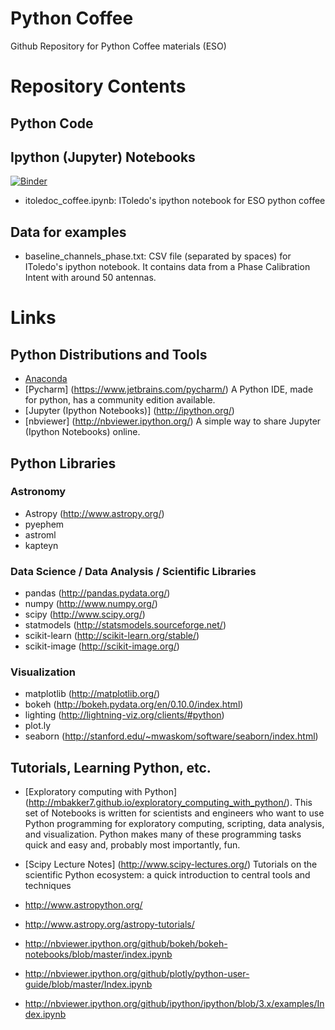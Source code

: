 Python Coffee
=============

Github Repository for Python Coffee materials (ESO)


Repository Contents
===================

Python Code
-----------


Ipython (Jupyter) Notebooks
---------------------------

[![Binder](http://mybinder.org/badge.svg)](http://mybinder.org/repo/itoledoc/python_coffee)

* itoledoc_coffee.ipynb: IToledo's ipython notebook for ESO python coffee

Data for examples
-----------------

* baseline_channels_phase.txt: CSV file (separated by spaces) for IToledo's
  ipython notebook. It contains data from a Phase Calibration Intent with
  around 50 antennas.

Links
=====

Python Distributions and Tools
------------------------------

* [Anaconda](https://www.continuum.io/downloads "Download Anaconda")
* [Pycharm] (https://www.jetbrains.com/pycharm/) A Python IDE, made for python,
  has a community edition available.
* [Jupyter (Ipython Notebooks)] (http://ipython.org/)
* [nbviewer] (http://nbviewer.ipython.org/) A simple way to share Jupyter 
  (Ipython Notebooks) online.

Python Libraries
----------------

### Astronomy

* Astropy (http://www.astropy.org/)
* pyephem 
* astroml
* kapteyn

### Data Science / Data Analysis / Scientific Libraries

* pandas (http://pandas.pydata.org/)
* numpy (http://www.numpy.org/)
* scipy (http://www.scipy.org/)
* statmodels (http://statsmodels.sourceforge.net/)
* scikit-learn (http://scikit-learn.org/stable/)
* scikit-image (http://scikit-image.org/)

### Visualization

* matplotlib (http://matplotlib.org/)
* bokeh (http://bokeh.pydata.org/en/0.10.0/index.html)
* lighting (http://lightning-viz.org/clients/#python)
* plot.ly
* seaborn (http://stanford.edu/~mwaskom/software/seaborn/index.html)

Tutorials, Learning Python, etc.
--------------------------------

* [Exploratory computing with Python] 
  (http://mbakker7.github.io/exploratory_computing_with_python/).
  This set of Notebooks is written for scientists and engineers who want to use 
  Python programming for exploratory computing, scripting, data analysis, 
  and visualization. Python makes many of these programming tasks quick and easy 
  and, probably most importantly, fun.

* [Scipy Lecture Notes] (http://www.scipy-lectures.org/)
  Tutorials on the scientific Python ecosystem: a quick introduction to central 
  tools and techniques
  
* http://www.astropython.org/

* http://www.astropy.org/astropy-tutorials/

* http://nbviewer.ipython.org/github/bokeh/bokeh-notebooks/blob/master/index.ipynb

* http://nbviewer.ipython.org/github/plotly/python-user-guide/blob/master/Index.ipynb

* http://nbviewer.ipython.org/github/ipython/ipython/blob/3.x/examples/Index.ipynb
